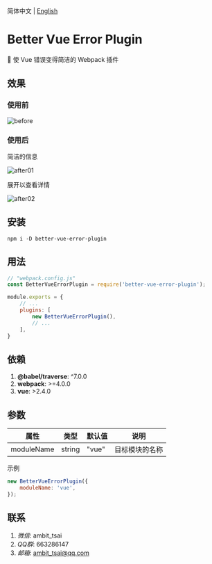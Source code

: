 简体中文 | [English](https://github.com/ambit-tsai/better-vue-error-plugin)


# Better Vue Error Plugin
🔌 使 Vue 错误变得简洁的 Webpack 插件


## 效果
### 使用前
![before](https://gitee.com/ambit/better-vue-error-plugin/raw/main/imgs/before.png)

### 使用后
简洁的信息

![after01](https://gitee.com/ambit/better-vue-error-plugin/raw/main/imgs/after01.png)

展开以查看详情

![after02](https://gitee.com/ambit/better-vue-error-plugin/raw/main/imgs/after02.png)


## 安装
```
npm i -D better-vue-error-plugin
```


## 用法
```javascript
// "webpack.config.js"
const BetterVueErrorPlugin = require('better-vue-error-plugin');

module.exports = {
    // ...
    plugins: [
        new BetterVueErrorPlugin(),
        // ...
    ],
}
```


## 依赖
1. **@babel/traverse**: ^7.0.0
1. **webpack**: >=4.0.0
1. **vue**: >2.4.0


## 参数
|属性|类型|默认值|说明|
|-|-|-|-|
|moduleName|string|"vue"|目标模块的名称|

示例
```javascript
new BetterVueErrorPlugin({
    moduleName: 'vue',
});
```


## 联系
1. *微信*: ambit_tsai
1. *QQ群*: 663286147
1. *邮箱*: ambit_tsai@qq.com
